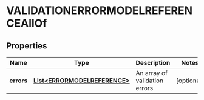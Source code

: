

# VALIDATIONERRORMODELREFERENCEAllOf


## Properties

Name | Type | Description | Notes
------------ | ------------- | ------------- | -------------
**errors** | [**List&lt;ERRORMODELREFERENCE&gt;**](ERRORMODELREFERENCE.md) | An array of validation errors |  [optional]



